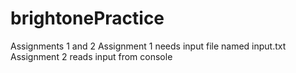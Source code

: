 # brightonePractice
Assignments 1 and 2 
Assignment 1 needs input file named input.txt 
Assignment 2 reads input from console
